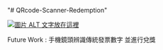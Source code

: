 "# QRcode-Scanner-Redemption" 

[![圖片 ALT 文字放在這裡](https://i.imgur.com/yrVDOcN.png)](http://www.youtube.com/watch?v=KAWqnBYzlXM&feature)

Future Work : 手機鏡頭辨識傳統發票數字 並進行兌獎
